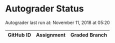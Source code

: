 # Autograder Status
Autograder last run at: November 11, 2018 at 05:20

| GitHub ID | Assignment | Graded Branch |
|-----------|------------|---------------|
